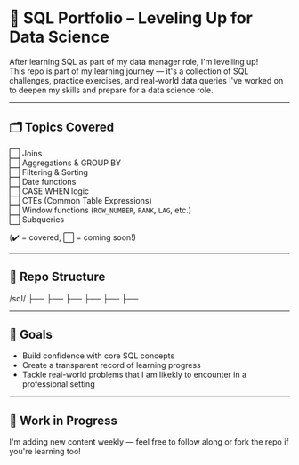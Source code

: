 # 🧠 SQL Portfolio – Leveling Up for Data Science

After learning SQL as part of my data manager role, I'm levelling up!  
This repo is part of my learning journey — it's a collection of SQL challenges, practice exercises, and real-world data queries I've worked on to deepen my skills and prepare for a data science role.

---

## 🗂️ Topics Covered

⬜️ Joins  
⬜️ Aggregations & GROUP BY  
⬜️ Filtering & Sorting  
⬜️ Date functions  
⬜️ CASE WHEN logic  
⬜️ CTEs (Common Table Expressions)  
⬜️ Window functions (`ROW_NUMBER`, `RANK`, `LAG`, etc.)  
⬜️ Subqueries

(✔️ = covered, ⬜️ = coming soon!)

---

## 📁 Repo Structure

/sql/
├── 
├── 
├── 
├── 
├── 
├── 

---

## 📌 Goals

- Build confidence with core SQL concepts    
- Create a transparent record of learning progress  
- Tackle real-world problems that I am likekly to encounter in a professional setting

---

## 🚧 Work in Progress

I'm adding new content weekly — feel free to follow along or fork the repo if you're learning too!
